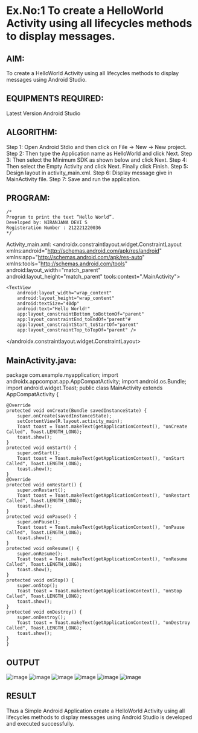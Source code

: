 # Ex.No:1 To create a HelloWorld Activity using all lifecycles methods to display messages.
## AIM:
To create a HelloWorld Activity using all lifecycles methods to display messages using Android Studio.
## EQUIPMENTS REQUIRED:

Latest Version Android Studio
## ALGORITHM:

Step 1: Open Android Stdio and then click on File -> New -> New project.
Step 2: Then type the Application name as HelloWorld and click Next. 
Step 3: Then select the Minimum SDK as shown below and click Next.
Step 4: Then select the Empty Activity and click Next. Finally click Finish.
Step 5: Design layout in activity_main.xml.
Step 6: Display message give in MainActivity file.
Step 7: Save and run the application.
## PROGRAM:
```
/*
Program to print the text “Hello World”.
Developed by: NIRANJANA DEVI S
Registeration Number : 212221220036
*/
```
Activity_main.xml:
<androidx.constraintlayout.widget.ConstraintLayout xmlns:android="http://schemas.android.com/apk/res/android" xmlns:app="http://schemas.android.com/apk/res-auto" xmlns:tools="http://schemas.android.com/tools" android:layout_width="match_parent" android:layout_height="match_parent" tools:context=".MainActivity">
~~~
<TextView
    android:layout_width="wrap_content"
    android:layout_height="wrap_content"
    android:textSize="40dp"
    android:text="Hello World!"
    app:layout_constraintBottom_toBottomOf="parent"
    app:layout_constraintEnd_toEndOf="parent"#
    app:layout_constraintStart_toStartOf="parent"
    app:layout_constraintTop_toTopOf="parent" />
~~~
</androidx.constraintlayout.widget.ConstraintLayout>
## MainActivity.java:
package com.example.myapplication;
import androidx.appcompat.app.AppCompatActivity;
import android.os.Bundle; import android.widget.Toast;
public class MainActivity extends AppCompatActivity {
~~~
@Override
protected void onCreate(Bundle savedInstanceState) {
    super.onCreate(savedInstanceState);
    setContentView(R.layout.activity_main);
    Toast toast = Toast.makeText(getApplicationContext(), "onCreate Called", Toast.LENGTH_LONG);
    toast.show();
}
protected void onStart() {
    super.onStart();
    Toast toast = Toast.makeText(getApplicationContext(), "onStart Called", Toast.LENGTH_LONG);
    toast.show();
}
@Override
protected void onRestart() {
    super.onRestart();
    Toast toast = Toast.makeText(getApplicationContext(), "onRestart Called", Toast.LENGTH_LONG);
    toast.show();
}
protected void onPause() {
    super.onPause();
    Toast toast = Toast.makeText(getApplicationContext(), "onPause Called", Toast.LENGTH_LONG);
    toast.show();
}
protected void onResume() {
    super.onResume();
    Toast toast = Toast.makeText(getApplicationContext(), "onResume Called", Toast.LENGTH_LONG);
    toast.show();
}
protected void onStop() {
    super.onStop();
    Toast toast = Toast.makeText(getApplicationContext(), "onStop Called", Toast.LENGTH_LONG);
    toast.show();
}
protected void onDestroy() {
    super.onDestroy();
    Toast toast = Toast.makeText(getApplicationContext(), "onDestroy Called", Toast.LENGTH_LONG);
    toast.show();
}
}
~~~
## OUTPUT
![image](https://github.com/nira10jana/Mobile-Application-Development/assets/141748873/b9d21b15-1b51-48f9-a1c5-f86f3519aed9)
![image](https://github.com/nira10jana/Mobile-Application-Development/assets/141748873/6ba4e38a-e8f3-4937-9c04-fcf4dbabd961)
![image](https://github.com/nira10jana/Mobile-Application-Development/assets/141748873/52524ec7-b364-40ce-b1a6-c05900058e36)
![image](https://github.com/nira10jana/Mobile-Application-Development/assets/141748873/746bdd6e-8d19-45a2-9e12-85a61cada556)
![image](https://github.com/nira10jana/Mobile-Application-Development/assets/141748873/5e3c4613-7713-49e7-8efe-565423818830)
![image](https://github.com/nira10jana/Mobile-Application-Development/assets/141748873/1933f265-7071-45cb-b0b1-b98c4ae3f592)

## RESULT
Thus a Simple Android Application create a HelloWorld Activity using all lifecycles methods to display messages using Android Studio is developed and executed successfully.
